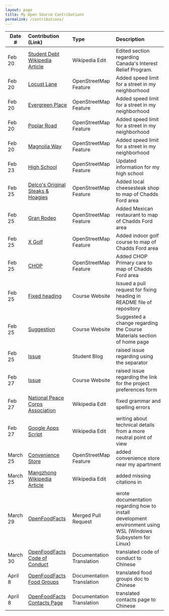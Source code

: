 ```yaml
---
layout: page
title: My Open Source Contributions
permalink: /contributions/
---
```


<!--
Type of the contribution should be "Wikipedia edit", "OpenStreet Map feature", "Documentation", "Course website", "Blog",
"Browser Add-on", etc.

The description should include a brief summary of what you did.

The link should bring us to a public page that shows your contribution. 

Replace the first row with your own contribution. 

-->





| Date #       | Contribution (Link)  | Type  | Description |
|---|:---|:---|:---|
| Feb 20   | [Student Debt Wikipedia Article](https://en.wikipedia.org/w/index.php?title=Student_debt&oldid=1209252999)    | Wikipedia Edit   |   Edited section regarding Canada's Interest Relief Program.    |
|  Feb 20   |  [Locust Lane](https://www.openstreetmap.org/changeset/147713709#map=19/39.87290/-75.55585)   |  OpenStreetMap Feature   |     Added speed limit for a street in my neighborhood |
|  Feb 20   |  [Evergreen Place](https://www.openstreetmap.org/changeset/147713725)   |  OpenStreetMap Feature   |   Added speed limit for a street in my neighborhood   |
|  Feb 20   |  [Poplar Road](https://www.openstreetmap.org/changeset/147713732#map=19/39.87112/-75.55277)   |  OpenStreetMap Feature   |   Added speed limit for a street in my neighborhood   |
|  Feb 20   |  [Magnolia Way](https://www.openstreetmap.org/changeset/147713740#map=17/39.87092/-75.55175)   |  OpenStreetMap Feature   |   Added speed limit for a street in my neighborhood   |
|  Feb 23   |  [High School](https://www.openstreetmap.org/changeset/147739927)   |  OpenStreetMap Feature   |   Updated information for my high school  |
|  Feb 25   |  [Delco's Original Steaks & Hoagies](https://www.openstreetmap.org/changeset/147905684)   |  OpenStreetMap Feature   |   Added local cheesesteak shop to map of Chadds Ford area  |
|  Feb 25   |  [Gran Rodeo](https://www.openstreetmap.org/changeset/147905779#map=19/39.88212/-75.54819)   |  OpenStreetMap Feature   |   Added Mexican restaurant to map of Chadds Ford area  |
|  Feb 25   |  [X Golf](https://www.openstreetmap.org/changeset/147905904)   |  OpenStreetMap Feature   |   Added indoor golf course to map of Chadds Ford area  |
|  Feb 25   |  [CHOP](https://www.openstreetmap.org/changeset/147906117)   |  OpenStreetMap Feature   |   Added CHOP Primary care to map of Chadds Ford area  |
|  Feb 25   |  [Fixed heading](https://github.com/joannakl/ossd/pull/95)   |  Course Website   |   Issued a pull request for fixing heading in README file of repository  |
|  Feb 25   |  [Suggestion](https://github.com/joannakl/ossd/issues/96)   |  Course Website   |   Suggested a change regarding the Course Materials section of home page  |
|  Feb 25   |  [Issue](https://github.com/ossd-s24/tchen0125-weekly/issues/1)   |  Student Blog   |   raised issue regarding using the <!--more--> separator |
|  Feb 27  |  [Issue](https://github.com/joannakl/ossd/issues/100)   |  Course Website   |   raised issue regarding the link for the project preferences form |
|  Feb 27  |  [National Peace Corps Association](https://en.wikipedia.org/w/index.php?title=National_Peace_Corps_Association&oldid=1210685201)   |  Wikipedia Edit   |   fixed grammar and spelling errors |
|  Feb 27  |  [Google Apps Script](https://en.wikipedia.org/w/index.php?title=Google_Apps_Script&oldid=1210686060)   |  Wikipedia Edit   |   writing about technical details from a more neutral point of view |
|  March 25  |  [Convenience Store](https://www.openstreetmap.org/changeset/149145204)   |  OpenStreetMap Feature  |   added convenience store near my apartment |
|  March 25  |  [Mangzhong Wikipedia Article](https://en.wikipedia.org/w/index.php?title=Mangzhong&oldid=1215541204)   |  Wikipedia Edit  |   added missing citations in |
|  March 29  |  [OpenFoodFacts](https://github.com/openfoodfacts/openfoodfacts-server/pull/10047)   |  Merged Pull Request  |   wrote documentation regarding how to install development environment using WSL (Windows Subsystem for Linux) |
|  March 30  |  [OpenFoodFacts Code of Conduct](https://crowdin.com/editor/openfoodfacts/2727/en-zhcn?view=comfortable&filter=basic&value=0)   |  Documentation Translation  |   translated code of conduct to Chinese |
|  April 8  |  [OpenFoodFacts Food Groups](https://crowdin.com/editor/openfoodfacts/2935/en-zhcn?view=comfortable&filter=basic&value=0)   |  Documentation Translation  |   translated food groups doc to Chinese |
|  April 8  |  [OpenFoodFacts Contacts Page](https://crowdin.com/editor/openfoodfacts/2829/en-zhcn?view=comfortable&filter=basic&value=0)   |  Documentation Translation  |   translated contacts page to Chinese |